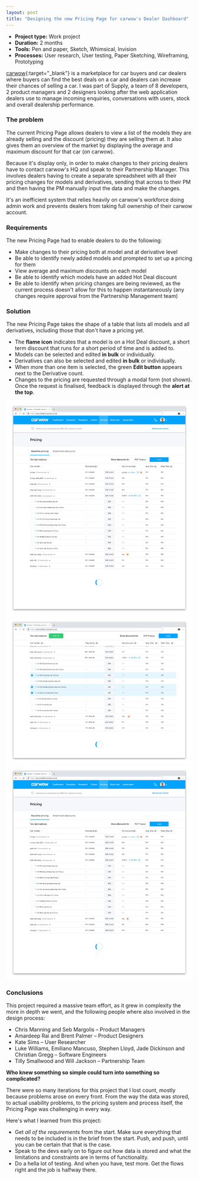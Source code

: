 ```yaml
---
layout: post
title: "Designing the new Pricing Page for carwow's Dealer Dashboard"
---
```


* **Project type:** Work project
* **Duration:** 2 months
* **Tools:** Pen and paper, Sketch, Whimsical, Invision
* **Processes:** User research, User testing, Paper Sketching, Wireframing, Prototyping

[carwow](https://www.carwow.co.uk/){:target="_blank"} is a marketplace for car buyers and car dealers where buyers can find the best deals on a car and dealers can increase their chances of selling a car. I was part of Supply, a team of 8 developers, 2 product managers and 2 designers looking after the web application dealers use to manage incoming enquiries, conversations with users, stock and overall dealership performance.

### The problem

The current Pricing Page allows dealers to view a list of the models they are already selling and the discount (pricing) they are selling them at. It also gives them an overview of the market by displaying the average and maximum discount for that car (on carwow).

Because it's display only, in order to make changes to their pricing dealers have to contact carwow's HQ and speak to their Partnership Manager. This involves dealers having to create a separate spreadsheet with all their pricing changes for models and derivatives, sending that across to their PM and then having the PM manually input the data and make the changes. 

It's an inefficient system that relies heavily on carwow's workforce doing admin work and prevents dealers from taking full ownership of their carwow account.

### Requirements

The new Pricing Page had to enable dealers to do the following:

- Make changes to their pricing both at model and at derivative level
- Be able to identify newly added models and prompted to set up a pricing for them
- View average and maximum discounts on each model
- Be able to identify which models have an added Hot Deal discount
- Be able to identify when pricing changes are being reviewed, as the current process doesn't allow for this to happen instantaneously (any changes require approval from the Partnership Management team)

### Solution

The new Pricing Page takes the shape of a table that lists all models and all derivatives, including those that don't have a pricing yet.

- The **flame icon** indicates that a model is on a Hot Deal discount, a short term discount that runs for a short period of time and is added to.
- Models can be selected and edited **in bulk** or individually.
- Derivatives can also be selected and edited **in bulk** or individually.
- When more than one item is selected, the green **Edit button** appears next to the Derivative count.
- Changes to the pricing are requested through a modal form (not shown). Once the request is finalised, feedback is displayed through the **alert at the top**.

![](images/case_studies/carwow/pricing_page.png)
![](images/case_studies/carwow/pricing_page_selected.png)
![](images/case_studies/carwow/pricing_page.png)

### Conclusions

This project required a massive team effort, as it grew in complexity the more in depth we went, and the following people where also involved in the design process:

- Chris Manning and Seb Margolis – Product Managers
- Amardeep Rai and Brent Palmer – Product Designers
- Kate Sims – User Researcher
- Luke Williams, Emiliano Mancuso, Stephen Lloyd, Jade Dickinson and Christian Gregg – Software Engineers
- Tilly Smallwood and Will Jackson – Partnership Team

**Who knew something so simple could turn into something so complicated?** 

There were so many iterations for this project that I lost count, mostly because problems arose on every front. From the way the data was stored, to actual usability problems, to the pricing system and process itself, the Pricing Page was challenging in every way. 

Here's what I learned from this project:

- Get *all of the requirements* from the start. Make sure everything that needs to be included is in the brief from the start. Push, and push, until you can be certain that that is the case.
- Speak to the devs early on to figure out how data is stored and what the limitations and constraints are in terms of functionality.
- Do a hella lot of testing. And when you have, test more. Get the flows right and the job is halfway there.





